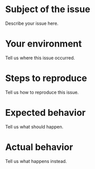 # Subject of the issue

Describe your issue here.

# Your environment

Tell us where this issue occurred.

# Steps to reproduce

Tell us how to reproduce this issue.

# Expected behavior

Tell us what should happen.

# Actual behavior

Tell us what happens instead.
